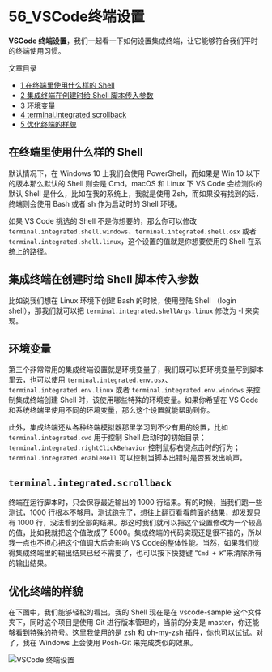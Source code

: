 # 56_VSCode终端设置

**VSCode 终端设置**，我们一起看一下如何设置集成终端，让它能够符合我们平时的终端使用习惯。

文章目录

- [1 在终端里使用什么样的 Shell](https://geek-docs.com/vscode/vscode-tutorials/vscode-terminal-settings.html#_Shell)
- [2 集成终端在创建时给 Shell 脚本传入参数](https://geek-docs.com/vscode/vscode-tutorials/vscode-terminal-settings.html#_Shell-2)
- [3 环境变量](https://geek-docs.com/vscode/vscode-tutorials/vscode-terminal-settings.html#i)
- [4 terminal.integrated.scrollback](https://geek-docs.com/vscode/vscode-tutorials/vscode-terminal-settings.html#terminalintegratedscrollback)
- [5 优化终端的样貌](https://geek-docs.com/vscode/vscode-tutorials/vscode-terminal-settings.html#i-2)

## 在终端里使用什么样的 Shell

默认情况下，在 Windows 10 上我们会使用 PowerShell，而如果是 Win 10 以下的版本那么默认的 Shell 则会是 Cmd。macOS 和 Linux 下 VS Code 会检测你的默认 Shell 是什么，比如在我的系统上，我就是使用 Zsh，而如果没有找到的话，终端则会使用 Bash 或者 sh 作为启动时的 Shell 环境。

如果 VS Code 挑选的 Shell 不是你想要的，那么你可以修改 `terminal.integrated.shell.windows`、`terminal.integrated.shell.osx` 或者 `terminal.integrated.shell.linux`，这个设置的值就是你想要使用的 Shell 在系统上的路径。

## 集成终端在创建时给 Shell 脚本传入参数

比如说我们想在 Linux 环境下创建 Bash 的时候，使用登陆 Shell （login shell），那我们就可以把 `terminal.integrated.shellArgs.linux` 修改为 -l 来实现。

## 环境变量

第三个非常常用的集成终端设置就是环境变量了，我们既可以把环境变量写到脚本里去，也可以使用 `terminal.integrated.env.osx`、`terminal.integrated.env.linux` 或者 `terminal.integrated.env.windows` 来控制集成终端创建 Shell 时，该使用哪些特殊的环境变量。如果你希望在 VS Code 和系统终端里使用不同的环境变量，那么这个设置就能帮助到你。

此外，集成终端还从各种终端模拟器那里学习到不少有用的设置，比如 `terminal.integrated.cwd` 用于控制 Shell 启动时的初始目录；`terminal.integrated.rightClickBehavior` 控制鼠标右键点击时的行为；`terminal.integrated.enableBell` 可以控制当脚本出错时是否要发出响声。

## `terminal.integrated.scrollback`

终端在运行脚本时，只会保存最近输出的 1000 行结果。有的时候，当我们跑一些测试，1000 行根本不够用，测试跑完了，想往上翻页看看前面的结果，却发现只有 1000 行，没法看到全部的结果。那这时我们就可以把这个设置修改为一个较高的值，比如我就把这个值改成了 5000。集成终端的代码实现还是很不错的，所以我一点也不担心把这个值调大后会影响 VS Code的整体性能。当然，如果我们觉得集成终端里的输出结果已经不需要了，也可以按下快捷键 “`Cmd + K`”来清除所有的输出结果。

## 优化终端的样貌

在下图中，我们能够轻松的看出，我的 Shell 现在是在 vscode-sample 这个文件夹下，同时这个项目是使用 Git 进行版本管理的，当前的分支是 master，你还能够看到特殊的符号。这里我使用的是 zsh 和 oh-my-zsh 插件，你也可以试试。对了，我在 Windows 上会使用 Posh-Git 来完成类似的效果。

![VSCode 终端设置](image/terminal/terminal-15.png)